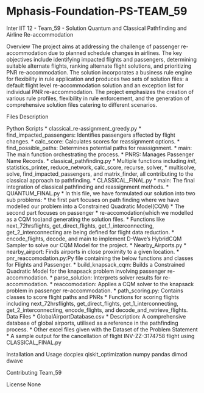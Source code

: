 # Mphasis-Foundation-PS-TEAM_59
 Inter IIT 12 - Team_59 - Solution
Quantum and Classical Pathfinding and Airline Re-accommodation

Overview
The project aims at addressing the challenge of passenger re-accommodation due to planned schedule changes in airlines. The key objectives include identifying impacted flights and passengers, determining suitable alternate flights, ranking alternate flight solutions, and prioritizing PNR re-accommodation. 
The solution incorporates a business rule engine for flexibility in rule application and produces two sets of solution files: a default flight level re-accommodation solution and an exception list for individual PNR re-accommodation. The project emphasizes the creation of various rule profiles, flexibility in rule enforcement, and the generation of comprehensive solution files catering to different scenarios.

Files Description

Python Scripts
    * classical_re-assignment_greedy.py
    * find_impacted_passengers: Identifies passengers affected by flight changes.
    * calc_score: Calculates scores for reassignment options.
    * find_possible_paths: Determines potential paths for reassignment.
    * main: The main function orchestrating the process.
    * PNRS: Manages Passenger Name Records.
    * classical_pathfinding.py
    * Multiple functions including _init_, statistics_printer, reduce_network, calc_score, recurse, solver, 
    * multisolve, solve, find_impacted_passengers, and matrix_finder, all contributing to the classical approach to pathfinding.
    * CLASSICAL_FINAL.py
    * main: The final integration of classical pathfinding and reassignment methods.
    * QUANTUM_FINAL.py
    * In this file, we have formulated our solution into two sub problems:
    * the first part focuses on path finding where we have modelled our problem into a Constrained Quadratic Model(CQM)
    * The second part focuses on passenger 
    * re-accomodation(which we modelled as a CQM too)and generating the solution files.
    * Functions like next_72hrsflights, get_direct_flights, get_1_interconnecting, get_2_interconnecting are being defined for flight data reduction.
    * encode_flights, decode, and main to implement D-Wave’s HybridCQM Sampler to solve our CQM Model for the project.
    * Nearby_Airports.py
    * nearby_airport: Finds airports in close proximity to a given location.
    * pnr_reaccomodation.py:Py file containing the below functions and classes for Flights and Passenger.
    * build_knapsack_cqm: Builds a Constrained Quadratic Model for the knapsack problem involving passenger re-accommodation.
    * parse_solution: Interprets solver results for re-accommodation.
    * reaccomodation: Applies a CQM solver to the knapsack problem in passenger re-accommodation.
    * path_scoring.py: Contains classes to score flight paths and PNRs
    * Functions for scoring flights including next_72hrsflights, get_direct_flights, get_1_interconnecting, get_2_interconnecting, encode_flights, and decode_and_retrieve_flights.
Data Files
    * GlobalAirportDatabase.csv
    * Description: A comprehensive database of global airports, utilised as a reference in the pathfinding process.
    * Other excel files given with the Dataset of the Problem Statement
    * A sample output for the cancellation of flight INV-ZZ-3174758 flight using CLASSICAL_FINAL.py

Installation and Usage
docplex
qiskit_optimization
numpy
pandas
dimod
dwave

Contributing
Team_59

License
None